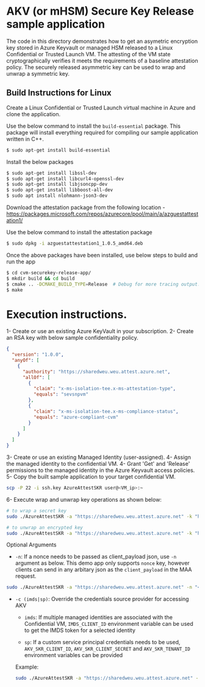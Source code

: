 # AKV (or mHSM) Secure Key Release sample application

The code in this directory demonstrates how to get an asymetric encryption key stored in Azure Keyvault or managed HSM released to a Linux Confidential or Trusted Launch VM. The attesting of the VM state cryptographically verifies it meets the requirements of a baseline attestation policy. The securely released asymmetric key can be used to wrap and unwrap a symmetric key.

## Build Instructions for Linux

Create a Linux Confidential or Trusted Launch virtual machine in Azure and clone the application.

Use the below command to install the `build-essential` package. This package will install everything required for compiling our sample application written in C++.

```sh
$ sudo apt-get install build-essential
```

Install the below packages

```sh
$ sudo apt-get install libssl-dev
$ sudo apt-get install libcurl4-openssl-dev
$ sudo apt-get install libjsoncpp-dev
$ sudo apt-get install libboost-all-dev
$ sudo apt install nlohmann-json3-dev
```

Download the attestation package from the following location - https://packages.microsoft.com/repos/azurecore/pool/main/a/azguestattestation1/

Use the below command to install the attestation package

```sh
$ sudo dpkg -i azguestattestation1_1.0.5_amd64.deb
```

Once the above packages have been installed, use below steps to build and run the app

```sh
$ cd cvm-securekey-release-app/
$ mkdir build && cd build
$ cmake .. -DCMAKE_BUILD_TYPE=Release  # Debug for more tracing output.
$ make
```

# Execution instructions.

1- Create or use an existing Azure KeyVault in your subscription.
2- Create an RSA key with below sample confidentiality policy.

```json
{
  "version": "1.0.0",
  "anyOf": [
    {
      "authority": "https://sharedweu.weu.attest.azure.net",
      "allOf": [
        {
          "claim": "x-ms-isolation-tee.x-ms-attestation-type",
          "equals": "sevsnpvm"
        },
        {
          "claim": "x-ms-isolation-tee.x-ms-compliance-status",
          "equals": "azure-compliant-cvm"
        }
      ]
    }
  ]
}
```

3- Create or use an existing Managed Identity (user-assigned).
4- Assign the managed identity to the confidential VM.
4- Grant 'Get' and 'Release' permissions to the managed identity in the Azure Keyvault access policies.
5- Copy the built sample application to your target confidential VM.

```sh
scp -P 22 -i ssh.key AzureAttestSKR user@<VM_ip>:~
```

6- Execute wrap and unwrap key operations as shown below:

```sh
# to wrap a secret key
sudo ./AzureAttestSKR -a "https://sharedweu.weu.attest.azure.net" -k "https://mykv.vault.azure.net/keys/mykey/version_GUID" -s mysecretkey123 -w

# to unwrap an encrypted key
sudo ./AzureAttestSKR -a "https://sharedweu.weu.attest.azure.net" -k "https://mykv.vault.azure.net/keys/mykey/version_GUID" -s <copy_base64_from_previous_run> -u

```

Optional Arguments

- `-n`: If a nonce needs to be passed as client_payload json, use `-n` argument as below. This demo app only supports `nonce` key, however clients can send in any arbitary json as the `client_payload` in the MAA request.

```sh
sudo ./AzureAttestSKR -a "https://sharedweu.weu.attest.azure.net" -n "<some-identifier-per-maa-request>" -k "https://mykv.vault.azure.net/keys/mykey/version_GUID" -s <copy_base64_from_previous_run> -u
```

- `-c (imds|sp)`: Override the credentials source provider for accessing AKV

  - `imds`: If multiple managed identities are associated with the Confidential VM, `IMDS_CLIENT_ID` environment variable can be used to get the IMDS token for a selected identity

  - `sp`: If a custom service principal credentials needs to be used, `AKV_SKR_CLIENT_ID`, `AKV_SKR_CLIENT_SECRET` and `AKV_SKR_TENANT_ID` environment variables can be provided

  Example:

  ```sh
  sudo ./AzureAttestSKR -a "https://sharedweu.weu.attest.azure.net" -k "https://mykv.vault.azure.net/keys/mykey/version_GUID" -c "sp" -s "<copy_base64_from_previous_run>" -u
  ```
